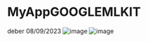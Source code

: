 # MyAppGOOGLEMLKIT
deber 08/09/2023
![image](https://github.com/emilymirand/MyAppGOOGLEMLKIT/assets/125322859/069f74af-31ea-46c3-811b-9f3d2148aa88)
![image](https://github.com/emilymirand/MyAppGOOGLEMLKIT/assets/125322859/e3e06870-748d-4f3e-97fc-bfa42a736e95)


